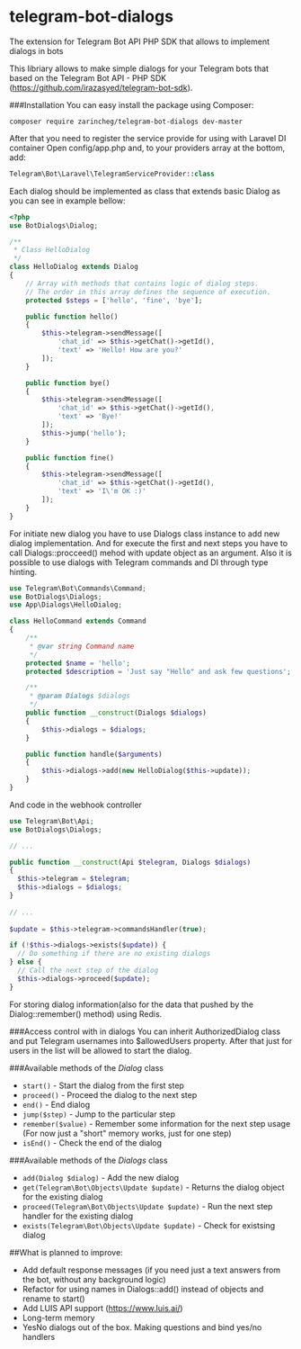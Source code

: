 # telegram-bot-dialogs
The extension for Telegram Bot API PHP SDK that allows to implement dialogs in bots

This libriary allows to make simple dialogs for your Telegram bots that based on the Telegram Bot API - PHP SDK (https://github.com/irazasyed/telegram-bot-sdk).

###Installation
You can easy install the package using Composer:

`composer require zarincheg/telegram-bot-dialogs dev-master`

After that you need to register the service provide for using with Laravel DI container
Open config/app.php and, to your providers array at the bottom, add:

```php
Telegram\Bot\Laravel\TelegramServiceProvider::class
```

Each dialog should be implemented as class that extends basic Dialog as you can see in example bellow:

```php
<?php
use BotDialogs\Dialog;

/**
 * Class HelloDialog
 */
class HelloDialog extends Dialog
{
    // Array with methods that contains logic of dialog steps.
    // The order in this array defines the sequence of execution.
    protected $steps = ['hello', 'fine', 'bye'];

    public function hello()
    {
        $this->telegram->sendMessage([
            'chat_id' => $this->getChat()->getId(),
            'text' => 'Hello! How are you?'
        ]);
    }

    public function bye()
    {
        $this->telegram->sendMessage([
            'chat_id' => $this->getChat()->getId(),
            'text' => 'Bye!'
        ]);
        $this->jump('hello');
    }

    public function fine()
    {
        $this->telegram->sendMessage([
            'chat_id' => $this->getChat()->getId(),
            'text' => 'I\'m OK :)'
        ]);
    }
}
```

For initiate new dialog you have to use Dialogs class instance to add new dialog implementation. And for execute the first and next steps you have to call Dialogs::procceed() mehod with update object as an argument. Also it is possible to use dialogs with Telegram commands and DI through type hinting.

```php
use Telegram\Bot\Commands\Command;
use BotDialogs\Dialogs;
use App\Dialogs\HelloDialog;

class HelloCommand extends Command
{
    /**
     * @var string Command name
     */
    protected $name = 'hello';
    protected $description = 'Just say "Hello" and ask few questions';

    /**
     * @param Dialogs $dialogs
     */
    public function __construct(Dialogs $dialogs)
    {
        $this->dialogs = $dialogs;
    }

    public function handle($arguments)
    {
        $this->dialogs->add(new HelloDialog($this->update));
    }
}
```
And code in the webhook controller
```php
use Telegram\Bot\Api;
use BotDialogs\Dialogs;

// ...

public function __construct(Api $telegram, Dialogs $dialogs)
{
  $this->telegram = $telegram;
  $this->dialogs = $dialogs;
}
    
// ...
    
$update = $this->telegram->commandsHandler(true);

if (!$this->dialogs->exists($update)) {
  // Do something if there are no existing dialogs
} else {
  // Call the next step of the dialog
  $this->dialogs->proceed($update);
}
```
For storing dialog information(also for the data that pushed by the Dialog::remember() method) using Redis.

###Access control with in dialogs
You can inherit AuthorizedDialog class and put Telegram usernames into $allowedUsers property. After that just for users in the list will be allowed to start the dialog.

###Available methods of the _Dialog_ class

- `start()` - Start the dialog from the first step
- `proceed()` - Proceed the dialog to the next step
- `end()` - End dialog
- `jump($step)` - Jump to the particular step
- `remember($value)` - Remember some information for the next step usage (For now just a "short" memory works, just for one step)
- `isEnd()` - Check the end of the dialog

###Available methods of the _Dialogs_ class
- `add(Dialog $dialog)` - Add the new dialog
- `get(Telegram\Bot\Objects\Update $update)` - Returns the dialog object for the existing dialog
- `proceed(Telegram\Bot\Objects\Update $update)` - Run the next step handler for the existing dialog
- `exists(Telegram\Bot\Objects\Update $update)` - Check for existsing dialog

##What is planned to improve:
- Add default response messages (if you need just a text answers from the bot, without any background logic)
- Refactor for using names in Dialogs::add() instead of objects and rename to start()
- Add LUIS API support (https://www.luis.ai/)
- Long-term memory
- YesNo dialogs out of the box. Making questions and bind yes/no handlers
